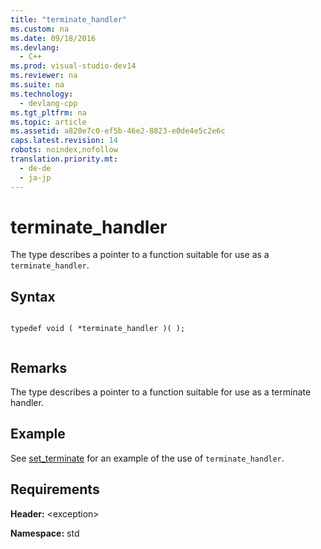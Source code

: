 ```yaml
---
title: "terminate_handler"
ms.custom: na
ms.date: 09/18/2016
ms.devlang: 
  - C++
ms.prod: visual-studio-dev14
ms.reviewer: na
ms.suite: na
ms.technology: 
  - devlang-cpp
ms.tgt_pltfrm: na
ms.topic: article
ms.assetid: a820e7c0-ef5b-46e2-8823-e0de4e5c2e6c
caps.latest.revision: 14
robots: noindex,nofollow
translation.priority.mt: 
  - de-de
  - ja-jp
---
```

# terminate_handler
The type describes a pointer to a function suitable for use as a `terminate_handler`.  
  
## Syntax  
  
```  
  
typedef void ( *terminate_handler )( );  
  
```  
  
## Remarks  
 The type describes a pointer to a function suitable for use as a terminate handler.  
  
## Example  
 See [set_terminate](../vs140/set_terminate---exception--.md) for an example of the use of `terminate_handler`.  
  
## Requirements  
 **Header:** <exception\>  
  
 **Namespace:** std